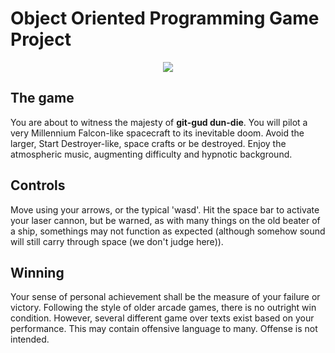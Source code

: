 # Object Oriented Programming Game Project

<p align="center"><img src="./images/gameImage.png"></p>

## The game

You are about to witness the majesty of **git-gud dun-die**.  You will pilot a very Millennium Falcon-like spacecraft to its inevitable doom.  Avoid the larger, Start Destroyer-like, space crafts or be destroyed.  Enjoy the atmospheric music, augmenting difficulty and hypnotic background.

## Controls

Move using your arrows, or the typical 'wasd'.  Hit the space bar to activate your laser cannon, but be warned, as with many things on the old beater of a ship, somethings may not function as expected (although somehow sound will still carry through space (we don't judge here)).

## Winning

Your sense of personal achievement shall be the measure of your failure or victory.  Following the style of older arcade games, there is no outright win condition.  However, several different game over texts exist based on your performance.  This may contain offensive language to many.  Offense is not intended.